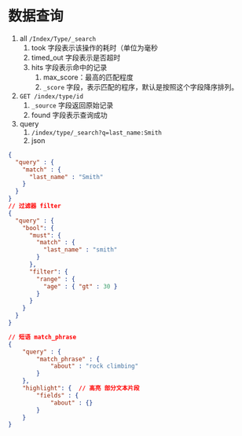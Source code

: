 # 数据查询

1. all `/Index/Type/_search`
   1. took 字段表示该操作的耗时（单位为毫秒
   2. timed_out 字段表示是否超时
   3. hits 字段表示命中的记录
      1. max_score：最高的匹配程度
      2. `_score` 字段，表示匹配的程序，默认是按照这个字段降序排列。
2. `GET /index/type/id`
   1. `_source` 字段返回原始记录
   2. found 字段表示查询成功
3. query
   1. `/index/type/_search?q=last_name:Smith`
   2. json

```json
{
  "query" : {
    "match" : {
      "last_name" : "Smith"
    }
  }
}
// 过滤器 filter
{
  "query" : {
    "bool": {
      "must": {
        "match" : {
          "last_name" : "smith"
        }
      },
      "filter": {
        "range" : {
          "age" : { "gt" : 30 }
        }
      }
    }
  }
}

// 短语 match_phrase
{
    "query" : {
        "match_phrase" : {
            "about" : "rock climbing"
        }
    },
    "highlight": {  // 高亮 部分文本片段
        "fields" : {
            "about" : {}
        }
    }
}



```
